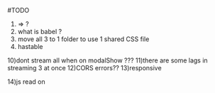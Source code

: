 

#TODO
1) => ?
2) what is babel ?
5) move all 3 to 1 folder to use 1 shared CSS file
8) hastable


10)dont stream all when on modalShow ???
11)there are some lags in streaming 3 at once
12)CORS errors??
13)responsive

14)js read on
